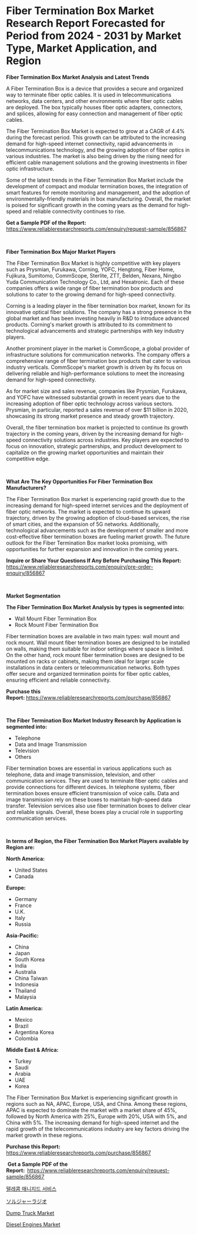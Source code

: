 <p><h1>Fiber Termination Box Market Research Report Forecasted for Period from 2024 -  2031 by Market Type, Market Application, and Region</h1></p><p><strong>Fiber Termination Box Market Analysis and Latest Trends</strong></p>
<p><p>A Fiber Termination Box is a device that provides a secure and organized way to terminate fiber optic cables. It is used in telecommunications networks, data centers, and other environments where fiber optic cables are deployed. The box typically houses fiber optic adapters, connectors, and splices, allowing for easy connection and management of fiber optic cables.</p><p>The Fiber Termination Box Market is expected to grow at a CAGR of 4.4% during the forecast period. This growth can be attributed to the increasing demand for high-speed internet connectivity, rapid advancements in telecommunications technology, and the growing adoption of fiber optics in various industries. The market is also being driven by the rising need for efficient cable management solutions and the growing investments in fiber optic infrastructure. </p><p>Some of the latest trends in the Fiber Termination Box Market include the development of compact and modular termination boxes, the integration of smart features for remote monitoring and management, and the adoption of environmentally-friendly materials in box manufacturing. Overall, the market is poised for significant growth in the coming years as the demand for high-speed and reliable connectivity continues to rise.</p></p>
<p><strong>Get a Sample PDF of the Report:&nbsp;</strong> <a href="https://www.reliableresearchreports.com/enquiry/request-sample/856867">https://www.reliableresearchreports.com/enquiry/request-sample/856867</a></p>
<p>&nbsp;</p>
<p><strong>Fiber Termination Box Major Market Players</strong></p>
<p><p>The Fiber Termination Box Market is highly competitive with key players such as Prysmian, Furukawa, Corning, YOFC, Hengtong, Fiber Home, Fujikura, Sumitomo, CommScope, Sterlite, ZTT, Belden, Nexans, Ningbo Yuda Communication Technology Co., Ltd, and Hexatronic. Each of these companies offers a wide range of fiber termination box products and solutions to cater to the growing demand for high-speed connectivity.</p><p>Corning is a leading player in the fiber termination box market, known for its innovative optical fiber solutions. The company has a strong presence in the global market and has been investing heavily in R&D to introduce advanced products. Corning's market growth is attributed to its commitment to technological advancements and strategic partnerships with key industry players.</p><p>Another prominent player in the market is CommScope, a global provider of infrastructure solutions for communication networks. The company offers a comprehensive range of fiber termination box products that cater to various industry verticals. CommScope's market growth is driven by its focus on delivering reliable and high-performance solutions to meet the increasing demand for high-speed connectivity.</p><p>As for market size and sales revenue, companies like Prysmian, Furukawa, and YOFC have witnessed substantial growth in recent years due to the increasing adoption of fiber optic technology across various sectors. Prysmian, in particular, reported a sales revenue of over $11 billion in 2020, showcasing its strong market presence and steady growth trajectory.</p><p>Overall, the fiber termination box market is projected to continue its growth trajectory in the coming years, driven by the increasing demand for high-speed connectivity solutions across industries. Key players are expected to focus on innovation, strategic partnerships, and product development to capitalize on the growing market opportunities and maintain their competitive edge.</p></p>
<p>&nbsp;</p>
<p><strong>What Are The Key Opportunities For Fiber Termination Box Manufacturers?</strong></p>
<p><p>The Fiber Termination Box market is experiencing rapid growth due to the increasing demand for high-speed internet services and the deployment of fiber optic networks. The market is expected to continue its upward trajectory, driven by the growing adoption of cloud-based services, the rise of smart cities, and the expansion of 5G networks. Additionally, technological advancements such as the development of smaller and more cost-effective fiber termination boxes are fueling market growth. The future outlook for the Fiber Termination Box market looks promising, with opportunities for further expansion and innovation in the coming years.</p></p>
<p><strong>Inquire or Share Your Questions If Any Before Purchasing This Report:</strong> <a href="https://www.reliableresearchreports.com/enquiry/pre-order-enquiry/856867">https://www.reliableresearchreports.com/enquiry/pre-order-enquiry/856867</a></p>
<p>&nbsp;</p>
<p><strong>Market Segmentation</strong></p>
<p><strong>The Fiber Termination Box Market Analysis by types is segmented into:</strong></p>
<p><ul><li>Wall Mount Fiber Termination Box</li><li>Rock Mount Fiber Termination Box</li></ul></p>
<p><p>Fiber termination boxes are available in two main types: wall mount and rock mount. Wall mount fiber termination boxes are designed to be installed on walls, making them suitable for indoor settings where space is limited. On the other hand, rock mount fiber termination boxes are designed to be mounted on racks or cabinets, making them ideal for larger scale installations in data centers or telecommunication networks. Both types offer secure and organized termination points for fiber optic cables, ensuring efficient and reliable connectivity.</p></p>
<p><strong>Purchase this Report:&nbsp;</strong><a href="https://www.reliableresearchreports.com/purchase/856867">https://www.reliableresearchreports.com/purchase/856867</a></p>
<p>&nbsp;</p>
<p><strong>The Fiber Termination Box Market Industry Research by Application is segmented into:</strong></p>
<p><ul><li>Telephone</li><li>Data and Image Transmission</li><li>Television</li><li>Others</li></ul></p>
<p><p>Fiber termination boxes are essential in various applications such as telephone, data and image transmission, television, and other communication services. They are used to terminate fiber optic cables and provide connections for different devices. In telephone systems, fiber termination boxes ensure efficient transmission of voice calls. Data and image transmission rely on these boxes to maintain high-speed data transfer. Television services also use fiber termination boxes to deliver clear and reliable signals. Overall, these boxes play a crucial role in supporting communication services.</p></p>
<p>&nbsp;</p>
<p><strong>In terms of Region, the Fiber Termination Box Market Players available by Region are:</strong></p>
<p>
    <p> <strong> North America: </strong>
        <ul>
            <li>United States</li>
            <li>Canada</li>
        </ul>
        </p> 
    <p> <strong> Europe: </strong>
        <ul>
            <li>Germany</li>
            <li>France</li>
            <li>U.K.</li>
            <li>Italy</li>
            <li>Russia</li>
        </ul>
        </p> 
    <p> <strong> Asia-Pacific: </strong>
        <ul>
            <li>China</li>
            <li>Japan</li>
            <li>South Korea</li>
            <li>India</li>
            <li>Australia</li>
            <li>China Taiwan</li>
            <li>Indonesia</li>
            <li>Thailand</li>
            <li>Malaysia</li>
        </ul>
        </p> 
    <p> <strong> Latin America: </strong>
        <ul>
            <li>Mexico</li>
            <li>Brazil</li>
            <li>Argentina Korea</li>
            <li>Colombia</li>
        </ul>
        </p> 
    <p> <strong> Middle East & Africa: </strong>
        <ul>
            <li>Turkey</li>
            <li>Saudi</li>
            <li>Arabia</li>
            <li>UAE</li>
            <li>Korea</li>
        </ul>
    </p>
    </p>
<p><p>The Fiber Termination Box Market is experiencing significant growth in regions such as NA, APAC, Europe, USA, and China. Among these regions, APAC is expected to dominate the market with a market share of 45%, followed by North America with 25%, Europe with 20%, USA with 5%, and China with 5%. The increasing demand for high-speed internet and the rapid growth of the telecommunications industry are key factors driving the market growth in these regions.</p></p>
<p><strong>Purchase this Report: </strong><a href="https://www.reliableresearchreports.com/purchase/856867">https://www.reliableresearchreports.com/purchase/856867</a></p>
<p>&nbsp;<strong>Get a Sample PDF of the Report:&nbsp;&nbsp;</strong><a href="https://www.reliableresearchreports.com/enquiry/request-sample/856867">https://www.reliableresearchreports.com/enquiry/request-sample/856867</a></p>
<p><strong></strong></p>
<p><p><a href="https://github.com/royErdmtyan906778/Market-Research-Report-List-1/blob/main/73330078506.md">텔레콤 매니지드 서비스</a></p><p><a href="https://medium.com/@kelsitorphy644/%E5%85%B5%E5%A3%AB%E3%83%A9%E3%82%B8%E3%82%AA%E5%B8%82%E5%A0%B4-%E5%B8%82%E5%A0%B4cagr-%E5%B8%82%E5%A0%B4%E3%83%88%E3%83%AC%E3%83%B3%E3%83%89-%E3%81%8A%E3%82%88%E3%81%B3%E6%88%90%E9%95%B7%E6%88%A6%E7%95%A5%E3%81%AB%E9%96%A2%E3%81%99%E3%82%8B%E6%B4%9E%E5%AF%9F-a64f4f9e1f3f">ソルジャーラジオ</a></p><p><a href="https://issuu.com/reportprime-2/docs/dump-truck-market-size-2030.pptx">Dump Truck Market</a></p><p><a href="https://issuu.com/reportprime-2/docs/diesel-engines-market-size-2030.pptx">Diesel Engines Market</a></p></p>